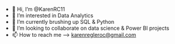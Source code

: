 - 👋 Hi, I’m @KarenRC11
- 👀 I’m interested in Data Analytics
- 🌱 I’m currently brushing up SQL & Python
- 💞️ I’m looking to collaborate on data science & Power BI projects
- 📫 How to reach me --> karenregleroc@gmail.com

<!---
KarenRC11/KarenRC11 is a ✨ special ✨ repository because its `README.md` (this file) appears on your GitHub profile.
You can click the Preview link to take a look at your changes.
--->
